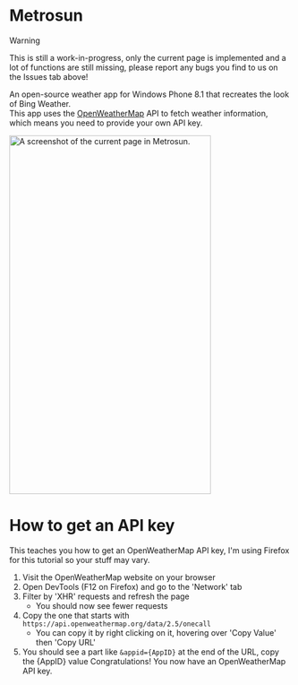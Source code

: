 # Metrosun
> [!WARNING]
> This is still a work-in-progress, only the current page is implemented and a lot of functions are still missing, please report any bugs you find to us on the Issues tab above!

An open-source weather app for Windows Phone 8.1 that recreates the look of Bing Weather.<br>
This app uses the [OpenWeatherMap](https://openweathermap.org) API to fetch weather information, which means you need to provide your own API key.

<img width="360" height="640" alt="A screenshot of the current page in Metrosun." src="https://github.com/user-attachments/assets/dd373174-e3f3-4bae-ada0-4d3a70efa09a" />

# How to get an API key
This teaches you how to get an OpenWeatherMap API key, I'm using Firefox for this tutorial so your stuff may vary.
1. Visit the OpenWeatherMap website on your browser
2. Open DevTools (F12 on Firefox) and go to the 'Network' tab
3. Filter by 'XHR' requests and refresh the page
   - You should now see fewer requests
4. Copy the one that starts with `https://api.openweathermap.org/data/2.5/onecall`
   - You can copy it by right clicking on it, hovering over 'Copy Value' then 'Copy URL'
5. You should see a part like `&appid={AppID}` at the end of the URL, copy the {AppID} value
Congratulations! You now have an OpenWeatherMap API key.

